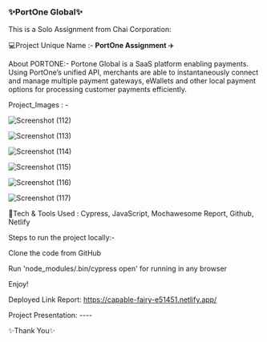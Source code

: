 ### ✨PortOne Global✨

This is a Solo Assignment from Chai Corporation:

💻Project Unique Name :- **PortOne Assignment** ✈️

About PORTONE:- Portone Global is a SaaS platform enabling payments. Using PortOne’s unified API, merchants are able to instantaneously connect and manage multiple payment gateways, eWallets and other local payment options for processing customer payments efficiently.

Project_Images : -

![Screenshot (112)](https://github.com/desiignerASUS/PortOne_assignment1/assets/107504721/497d375e-98b9-424e-8a3b-28518b382261)

![Screenshot (113)](https://github.com/desiignerASUS/PortOne_assignment1/assets/107504721/0c56368a-c271-45cc-ac63-46ed4018e455)

![Screenshot (114)](https://github.com/desiignerASUS/PortOne_assignment1/assets/107504721/365d1ba2-2f45-4b15-a99d-3e6a33f25f48)

![Screenshot (115)](https://github.com/desiignerASUS/PortOne_assignment1/assets/107504721/338fb4b8-43a4-4952-a496-4230f29957c7)

![Screenshot (116)](https://github.com/desiignerASUS/PortOne_assignment1/assets/107504721/a38b4d24-ce30-4bf6-9821-21c809f10611)

![Screenshot (117)](https://github.com/desiignerASUS/PortOne_assignment1/assets/107504721/503c61a5-e4d2-42d1-8a06-191030cc4683)


💫Tech & Tools Used :
Cypress, JavaScript, Mochawesome Report, Github, Netlify

Steps to run the project locally:-

Clone the code from GitHub

Run 'node_modules/.bin/cypress open' for running in any browser

Enjoy!

Deployed Link Report: https://capable-fairy-e51451.netlify.app/

Project Presentation: ----

✨Thank You✨
